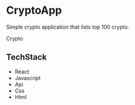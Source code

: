 <h1>CryptoApp</h1>
<p>Simple crypto application that lists top 100 crypto.</p>
<a>Crypto</a>
<h2>TechStack</h2>
<ul>
<li>React</li>
<li>Javascript</li>
<li>Api</li>
<li>Css</li>
<li>Html</li>
<ul/>
